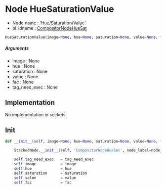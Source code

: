 # Node HueSaturationValue

- Node name : 'Hue/Saturation/Value'
- bl_idname : [CompositorNodeHueSat](https://docs.blender.org/api/current/bpy.types.{bl_idname}.html)


``` python
HueSaturationValue(image=None, hue=None, saturation=None, value=None, fac=None, tag_need_exec=None, node_label=None, node_color=None)
```
##### Arguments

- image : None
- hue : None
- saturation : None
- value : None
- fac : None
- tag_need_exec : None

## Implementation

No implementation in sockets

## Init

``` python
def __init__(self, image=None, hue=None, saturation=None, value=None, fac=None, tag_need_exec=None, node_label=None, node_color=None):

    StackedNode.__init__(self, 'CompositorNodeHueSat', node_label=node_label, node_color=node_color)

    self.tag_need_exec   = tag_need_exec
    self.image           = image
    self.hue             = hue
    self.saturation      = saturation
    self.value           = value
    self.fac             = fac
```

